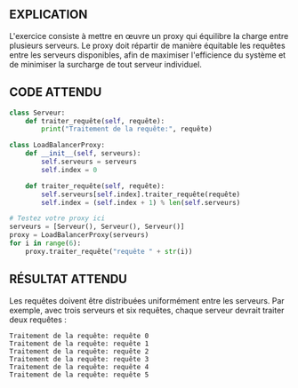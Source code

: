 ## EXPLICATION

L'exercice consiste à mettre en œuvre un proxy qui équilibre la charge entre plusieurs serveurs. Le proxy doit répartir de manière équitable les requêtes entre les serveurs disponibles, afin de maximiser l'efficience du système et de minimiser la surcharge de tout serveur individuel.

## CODE ATTENDU

```python
class Serveur:
    def traiter_requête(self, requête):
        print("Traitement de la requête:", requête)

class LoadBalancerProxy:
    def __init__(self, serveurs):
        self.serveurs = serveurs
        self.index = 0

    def traiter_requête(self, requête):
        self.serveurs[self.index].traiter_requête(requête)
        self.index = (self.index + 1) % len(self.serveurs)

# Testez votre proxy ici
serveurs = [Serveur(), Serveur(), Serveur()]
proxy = LoadBalancerProxy(serveurs)
for i in range(6):
    proxy.traiter_requête("requête " + str(i))
```

## RÉSULTAT ATTENDU

Les requêtes doivent être distribuées uniformément entre les serveurs. Par exemple, avec trois serveurs et six requêtes, chaque serveur devrait traiter deux requêtes :

```
Traitement de la requête: requête 0
Traitement de la requête: requête 1
Traitement de la requête: requête 2
Traitement de la requête: requête 3
Traitement de la requête: requête 4
Traitement de la requête: requête 5
```